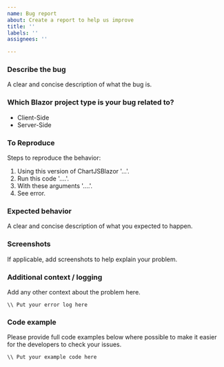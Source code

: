 ```yaml
---
name: Bug report
about: Create a report to help us improve
title: ''
labels: ''
assignees: ''

---
```


### Describe the bug
A clear and concise description of what the bug is.

### Which Blazor project type is your bug related to?
<!-- Remove the items which don't apply from the following list -->
- Client-Side
- Server-Side

### To Reproduce
Steps to reproduce the behavior:
1. Using this version of ChartJSBlazor '...'.
2. Run this code '....'.
3. With these arguments '....'.
4. See error.

### Expected behavior
A clear and concise description of what you expected to happen.

### Screenshots
If applicable, add screenshots to help explain your problem.

### Additional context / logging
Add any other context about the problem here.

<!-- Include debugging or logging information here: -->

```batch
\\ Put your error log here
```
### Code example
Please provide full code examples below where possible to make it easier for the developers to check your issues.
 
```csharp
\\ Put your example code here
```